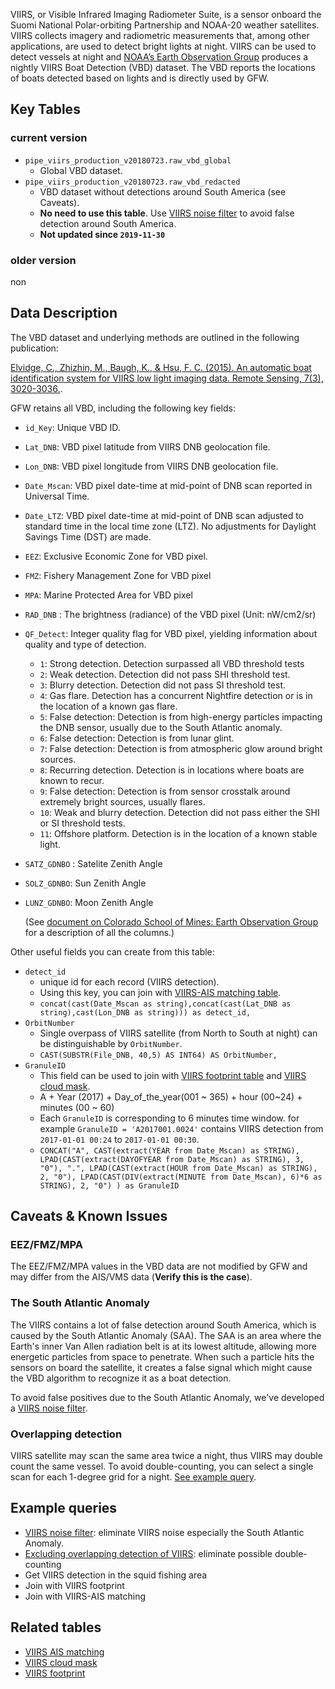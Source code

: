 

VIIRS, or Visible Infrared Imaging Radiometer Suite, is a sensor onboard the Suomi National Polar-orbiting Partnership and NOAA-20 weather satellites. VIIRS collects imagery and radiometric measurements that, among other applications, are used to detect bright lights at night. VIIRS can be used to detect vessels at night and [NOAA’s Earth Observation Group](https://www.ngdc.noaa.gov/eog/index.html) produces a nightly VIIRS Boat Detection (VBD) dataset. The VBD reports the locations of boats detected based on lights and is directly used by GFW.

## Key Tables

### current version

- `pipe_viirs_production_v20180723.raw_vbd_global`
  - Global VBD dataset. 
- `pipe_viirs_production_v20180723.raw_vbd_redacted`
  - VBD dataset without detections around South America (see Caveats).
  - **No need to use this table**. Use [VIIRS noise filter](VIIRS-noise-filter) to avoid false detection around South America. 
  - **Not updated since `2019-11-30`**



### older version

non

## Data Description

The VBD dataset and underlying methods are outlined in the following publication:

[Elvidge, C., Zhizhin, M., Baugh, K., & Hsu, F. C. (2015). An automatic boat identification system for VIIRS low light imaging data. Remote Sensing, 7(3), 3020-3036.](https://www.mdpi.com/2072-4292/7/3/3020). 

GFW retains all VBD, including the following key fields:

+ `id_Key`: Unique VBD ID.
+ `Lat_DNB`: VBD pixel latitude from VIIRS DNB geolocation file.
+ `Lon_DNB`: VBD pixel longitude from VIIRS DNB geolocation file.
+ `Date_Mscan`: VBD pixel date-time at mid-point of DNB scan reported in Universal Time.
+ `Date_LTZ`: VBD pixel date-time at mid-point of DNB scan adjusted to standard time in the local time zone (LTZ). No adjustments for Daylight Savings Time (DST) are made.
+ `EEZ`: Exclusive Economic Zone for VBD pixel.
+ `FMZ`: Fishery Management Zone for VBD pixel
+ `MPA`: Marine Protected Area for VBD pixel
+ `RAD_DNB` : The brightness (radiance) of the VBD pixel (Unit: nW/cm2/sr)
+ `QF_Detect`: Integer quality flag for VBD pixel, yielding information about quality and type of detection.
  + `1`: Strong detection. Detection surpassed all VBD threshold tests
  + `2`: Weak detection. Detection did not pass SHI threshold test.
  + `3`: Blurry detection. Detection did not pass SI threshold test.
  + `4`: Gas flare. Detection has a concurrent Nightfire detection or is in the location of a known gas flare.
  + `5`: False detection: Detection is from high-energy particles impacting the DNB sensor, usually due to the South Atlantic anomaly.
  + `6`: False detection: Detection is from lunar glint.
  + `7`: False detection: Detection is from atmospheric glow around bright sources.
  + `8`: Recurring detection. Detection is in locations where boats are known to recur.
  + `9`: False detection: Detection is from sensor crosstalk around extremely bright sources, usually flares.
  + `10`: Weak and blurry detection. Detection did not pass either the SHI or SI threshold tests.
  + `11`: Offshore platform. Detection is in the location of a known stable light.
+ `SATZ_GDNBO` : Satelite Zenith Angle
+ `SOLZ_GDNBO`: Sun Zenith Angle
+ `LUNZ_GDNBO`: Moon Zenith Angle

  (See [document on Colorado School of Mines: Earth Observation Group](https://eogdata.mines.edu/vbd/vbd_readme_v23_r20180824.xlsx) for a description of all the columns.)

Other useful fields you can create from this table: 

- `detect_id`
    - unique id for each record (VIIRS detection).
    - Using this key, you can join with [VIIRS-AIS matching table](VIIRS-AIS-matching).
    - `concat(cast(Date_Mscan as string),concat(cast(Lat_DNB as string),cast(Lon_DNB as string))) as detect_id,`
- `OrbitNumber`
  - Single overpass of VIIRS satellite (from North to South at night) can be distinguishable by `OrbitNumber`.
  - `CAST(SUBSTR(File_DNB, 40,5) AS INT64) AS OrbitNumber,`
- `GranuleID`
  - This field can be used to join with [VIIRS footprint table](VIIRS-footprint) and [VIIRS cloud mask](VIIRS-cloud-mask).
  - A + Year (2017) + Day_of_the_year(001 ~ 365) + hour (00~24) + minutes (00 ~ 60)
  - Each `GranuleID` is corresponding to 6 minutes time window. for example `GranuleID = 'A2017001.0024'` contains VIIRS detection from `2017-01-01 00:24` to `2017-01-01 00:30`.
  - `CONCAT("A", CAST(extract(YEAR from Date_Mscan) as STRING), LPAD(CAST(extract(DAYOFYEAR from Date_Mscan) as STRING), 3, "0"), ".", LPAD(CAST(extract(HOUR from Date_Mscan) as STRING), 2, "0"), LPAD(CAST(DIV(extract(MINUTE from Date_Mscan), 6)*6 as STRING), 2, "0") ) as GranuleID`



## Caveats & Known Issues

### EEZ/FMZ/MPA

The EEZ/FMZ/MPA values in the VBD data are not modified by GFW and may differ from the AIS/VMS data (**Verify this is the case**).

### The South Atlantic Anomaly

The VIIRS contains a lot of false detection around South America, which is caused by the South Atlantic Anomaly (SAA). The SAA is an area where the Earth's inner Van Allen radiation belt is at its lowest altitude, allowing more energetic particles from space to penetrate. When such a particle hits the sensors on board the satellite, it creates a false signal which might cause the VBD algorithm to recognize it as a boat detection.

To avoid false positives due to the South Atlantic Anomaly, we've developed a [VIIRS noise filter]( VIIRS-noise-filter). 



### Overlapping detection

VIIRS satellite may scan the same area twice a night, thus VIIRS may double count the same vessel. To avoid double-counting, you can select a single scan for each 1-degree grid for a night. [See example query](Excluding-overlapping-detection-of-VIIRS).


## Example queries

- [VIIRS noise filter](VIIRS-noise-filter): eliminate VIIRS noise especially the South Atlantic Anomaly.
- [Excluding overlapping detection of VIIRS](Excluding-overlapping-detection-of-VIIRS): eliminate possible double-counting
- Get VIIRS detection in the squid fishing area
- Join with VIIRS footprint
- Join with VIIRS-AIS matching

## Related tables

- [VIIRS AIS matching](VIIRS-AIS-matching)
- [VIIRS cloud mask](VIIRS-cloud-mask)
- [VIIRS footprint](VIIRS-footprint)



